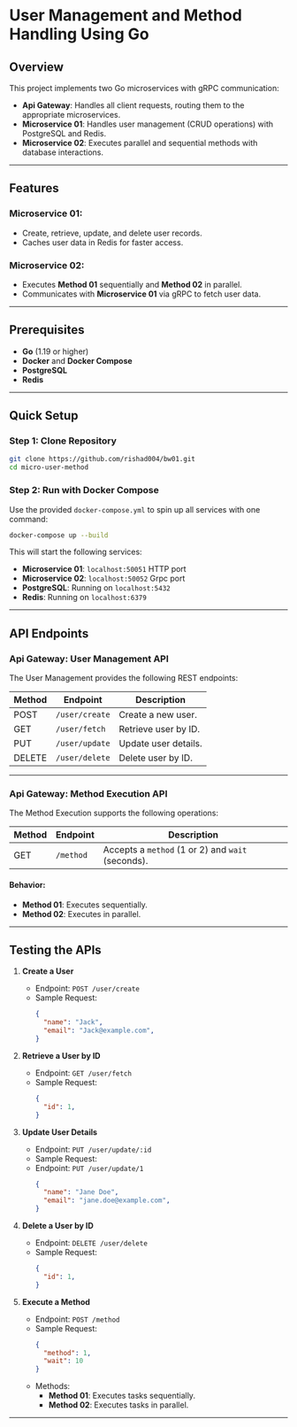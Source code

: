 # **User Management and Method Handling Using Go**

## **Overview**
This project implements two Go microservices with gRPC communication:  
- **Api Gateway**: Handles all client requests, routing them to the appropriate microservices.  
- **Microservice 01**: Handles user management (CRUD operations) with PostgreSQL and Redis.  
- **Microservice 02**: Executes parallel and sequential methods with database interactions.

---

## **Features**
### **Microservice 01**:  
- Create, retrieve, update, and delete user records.  
- Caches user data in Redis for faster access.  

### **Microservice 02**:  
- Executes **Method 01** sequentially and **Method 02** in parallel.  
- Communicates with **Microservice 01** via gRPC to fetch user data.

---

## **Prerequisites**
- **Go** (1.19 or higher)  
- **Docker** and **Docker Compose**  
- **PostgreSQL**  
- **Redis**   

---

## **Quick Setup**

### **Step 1: Clone Repository**
```bash
git clone https://github.com/rishad004/bw01.git
cd micro-user-method
```

### **Step 2: Run with Docker Compose**
Use the provided `docker-compose.yml` to spin up all services with one command:  
```bash
docker-compose up --build
```

This will start the following services:  
- **Microservice 01**: `localhost:50051`  HTTP port
- **Microservice 02**: `localhost:50052` Grpc port 
- **PostgreSQL**: Running on `localhost:5432`  
- **Redis**: Running on `localhost:6379`

---

## **API Endpoints**

### **Api Gateway**: User Management API
The User Management provides the following REST endpoints:

| Method | Endpoint         | Description                   |
|--------|------------------|-------------------------------|
| POST   | `/user/create`   | Create a new user.            |
| GET    | `/user/fetch`    | Retrieve user by ID.          |
| PUT    | `/user/update`   | Update user details.          |
| DELETE | `/user/delete`   | Delete user by ID.            |

---

### **Api Gateway**: Method Execution API
The Method Execution supports the following operations:

| Method | Endpoint | Description                                                 |
|--------|----------|-------------------------------------------------------------|
| GET    |`/method`| Accepts a `method` (1 or 2) and `wait` (seconds).       |

#### **Behavior**:
- **Method 01**: Executes sequentially.  
- **Method 02**: Executes in parallel.

---

## **Testing the APIs**

1. **Create a User**  
   - Endpoint: `POST /user/create`  
   - Sample Request:  
     ```json
     {
       "name": "Jack",
       "email": "Jack@example.com",
     }
     ```

2. **Retrieve a User by ID**  
   - Endpoint: `GET /user/fetch`  
    - Sample Request:  
      ```json
      {
        "id": 1,
      }
      ```

3. **Update User Details**  
   - Endpoint: `PUT /user/update/:id`
   - Sample Request:
   - Endpoint: `PUT /user/update/1`
     ```json
     {
       "name": "Jane Doe",
       "email": "jane.doe@example.com",
     }
     ```

4. **Delete a User by ID**  
   - Endpoint: `DELETE /user/delete`
   - Sample Request:  
     ```json
     {
       "id": 1,
     }
     ```

5. **Execute a Method**  
   - Endpoint: `POST /method`  
   - Sample Request:  
     ```json
     {
       "method": 1,
       "wait": 10
     }
     ```
   - Methods:
     - **Method 01**: Executes tasks sequentially.  
     - **Method 02**: Executes tasks in parallel.  


---
